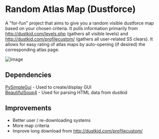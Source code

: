 # Random Atlas Map (Dustforce)
A "for-fun" project that aims to give you a random visible dustforce map based on your chosen criteria. It pulls 
information primarily from http://dustkid.com/levels.php (gathers all visible levels) and http://dustkid.com/profilecustom/
(gathers all user-related SS clears). It allows for easy rating of atlas maps by auto-opening (if desired) the 
corresponding atlas page. <br>

![Image](https://i.postimg.cc/c4LCmDy9/Screenshot-2024-05-28-at-7-57-15-PM.png)

## Dependencies
[PySimpleGui](https://pypi.org/project/PySimpleGUI/) - Used to create/display GUI<br>
[BeautifulSoup4](https://pypi.org/project/beautifulsoup4/) - Used for parsing HTML data from dustkid<br>

## Improvements
* Better user / re-downloading systems
* More map criteria
* Improve long download from http://dustkid.com/profilecustom/

